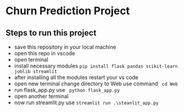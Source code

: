 # Churn Prediction Project
## Steps to run this project
- save this repository in your local machine
- open this repo in vscode
- open terminal
- install necessary modules 
    ``` pip install flask pandas scikit-learn joblib streamlit ```
- after installing all the modules restart your vs code
- open new terminal change directory to Web 
        use command ``` cd Web```
- run flask_app.py 
        use ``` python flask_app.py```
- open another terminal
- now run streamlit.py
        use ```streamlit run .\steanlit_app.py```